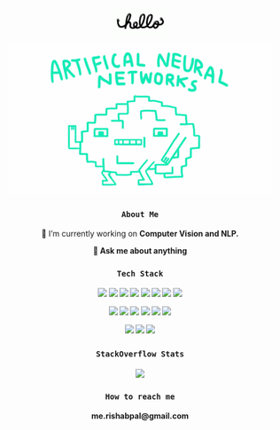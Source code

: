 <p align="center">
  <a href="https://github.com/iamrishab">
    <img src="https://github.com/iamrishab/iamrishab/blob/master/assets/hello.gif" height="50">
  </a>
</p>

<p align="center">
  <a href="https://github.com/iamrishab">
    <img src="https://github.com/iamrishab/iamrishab/blob/master/assets/neural.gif" width="480" height="270.222">
  </a>
</p>


<h3 align="center">
  <code>About Me</code>
</h3>

<p align="center">
  🔭 I’m currently working on <b>Computer Vision<b> and <b>NLP<b>.
</p>
<p align="center">
  💬 Ask me about <b>anything<b>
</p>


<h3 align="center">
  <code>Tech Stack</code>
</h3>

<p align="center">
  <code><a href="https://www.python.org/" target="_blank"><img height="50" src="https://www.vectorlogo.zone/logos/python/python-ar21.svg"></a></code>
  <code><a href="" target="_blank"><img height="50" src="https://github.com/isocpp/logos/blob/master/cpp_logo.svg"></a></code>
  <code><a href="" target="_blank"><img height="50" src="https://github.com/odb/official-bash-logo/blob/master/assets/Logos/Icons/SVG/128x128.svg"></a></code>
  <code><a href="https://www.tensorflow.org/" target="_blank"><img height="50" src="https://www.vectorlogo.zone/logos/tensorflow/tensorflow-ar21.svg"></a></code>
  <code><a href="https://pytorch.org/" target="_blank"><img height="50" src="https://www.vectorlogo.zone/logos/pytorch/pytorch-ar21.svg"></a></code>
  <code><a href="https://scikit-learn.org" target="_blank"><img height="50" src="https://seeklogo.com/images/S/scikit-learn-logo-8766D07E2E-seeklogo.com.png"></a></code>
  <code><a href="" target="_blank"><img height="50" src="https://www.apache.org/logos/res/airflow/airflow-1.png"></a></code>
  <code><a href="" target="_blank"><img height="50" src="https://www.vectorlogo.zone/logos/apache_spark/apache_spark-ar21.svg"></a></code>
</p>
<p align="center">
  <code><a href="https://git-scm.com/" target="_blank"><img height="50" src="https://www.vectorlogo.zone/logos/git-scm/git-scm-ar21.svg"></a></code>
  <code><a href="https://www.json.org/" target="_blank"><img height="50" src="https://dvc.org/social-share.png"></a></code>
  <code><a href="" target="_blank"><img height="50" src="https://www.vectorlogo.zone/logos/json/json-ar21.svg"></a></code>
  <code><a href="" target="_blank"><img height="50" src="https://www.vectorlogo.zone/logos/plot_ly/plot_ly-ar21.svg"></a></code>
  <code><a href="" target="_blank"><img height="50" src="https://www.vectorlogo.zone/logos/prometheusio/prometheusio-ar21.svg"></a></code>
  <code><a href="" target="_blank"><img height="50" src="https://www.vectorlogo.zone/logos/postgresql/postgresql-ar21.svg"></a></code>
</p>
<p align="center">
  <code><a href="" target="_blank"><img height="50" src="https://www.vectorlogo.zone/logos/docker/docker-ar21.svg"></a></code>
  <code><a href="https://cloud.google.com/" target="_blank"><img height="50" src="https://www.vectorlogo.zone/logos/google_cloud/google_cloud-ar21.svg"></a></code>
  <code><a href="https://aws.amazon.com/" target="_blank"><img height="50" src="https://www.vectorlogo.zone/logos/amazon_aws/amazon_aws-ar21.svg"></a></code>
</p>


<h3 align="center">
  <code>StackOverflow Stats</code>
</h3>

<p align="center">
  <a href="https://stackoverflow.com/users/9939542/rishab-p">
    <img align="center" src="https://github-readme-stackoverflow.vercel.app/?userID=9939542" />
  </a>
</p>

<h3 align="center">
  <code>How to reach me</code>
</h3>

<p align="center">
me.rishabpal@gmail.com 
